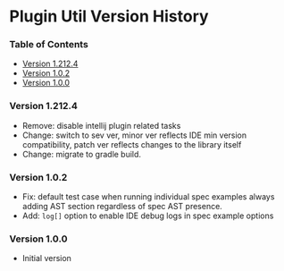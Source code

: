 # Plugin Util Version History

[TOC]: #

### Table of Contents
- [Version 1.212.4](#version-12124)
- [Version 1.0.2](#version-102)
- [Version 1.0.0](#version-100)

### Version 1.212.4

* Remove: disable intellij plugin related tasks
* Change: switch to sev ver, minor ver reflects IDE min version compatibility, patch ver
  reflects changes to the library itself
* Change: migrate to gradle build.

### Version 1.0.2

* Fix: default test case when running individual spec examples always adding AST section
  regardless of spec AST presence.
* Add: `log[]` option to enable IDE debug logs in spec example options

### Version 1.0.0

* Initial version

